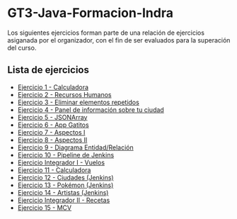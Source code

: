 ﻿# GT3-Java-Formacion-Indra

Los siguientes ejercicios forman parte de una relación de ejercicios asiganada por el organizador, con el fin de ser evaluados para la superación del curso.

## Lista de ejercicios

* [Ejercicio 1 - Calculadora](Ejercicio1/)
* [Ejercicio 2 - Recursos Humanos](Ejercicio2/)
* [Ejercicio 3 - Eliminar elementos repetidos](Ejercicio3/)
* [Ejercicio 4 - Panel de información sobre tu ciudad](Ejercicio4/)
* [Ejercicio 5 - JSONArray](Ejercicio5/)
* [Ejercicio 6 - App Gatitos](Ejercicio6/)
* [Ejercicio 7 - Aspectos I](Ejercicio7/)
* [Ejercicio 8 - Aspectos II](Ejercicio8/)
* [Ejercicio 9 - Diagrama Entidad/Relación](Ejercicio9/)
* [Ejercicio 10 - Pipeline de Jenkins](Ejercicio10/)
* [Ejercicio Integrador I - Vuelos](EjercicioIntegrador1/)
* [Ejercicio 11 - Calculadora](EjercicioIntegrador1/)
* [Ejercicio 12 - Ciudades (Jenkins)](https://github.com/reyesmartin/RepositorioEjercicio12)
* [Ejercicio 13 - Pokémon (Jenkins)](https://github.com/reyesmartin/Ejercicio13)
* [Ejercicio 14 - Artistas (Jenkins)](https://github.com/reyesmartin/Ejercicio14)
* [Ejercicio Integrador II - Recetas](https://github.com/reyesmartin/EjercicioIntegradorII)
* [Ejercicio 15 - MCV](Ejercicio15/)
